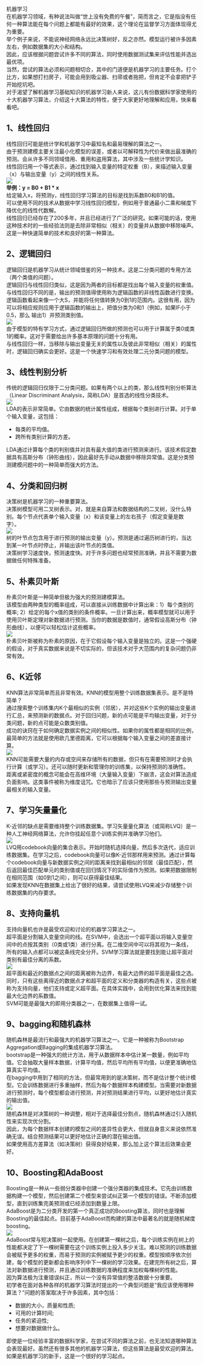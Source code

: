 机器学习<br />在机器学习领域，有种说法叫做“世上没有免费的午餐”，简而言之，它是指没有任何一种算法能在每个问题上都能有最好的效果，这个理论在监督学习方面体现得尤为重要。<br />举个例子来说，不能说神经网络永远比决策树好，反之亦然。模型运行被许多因素左右，例如数据集的大小和结构。<br />因此，应该根据问题尝试许多不同的算法，同时使用数据测试集来评估性能并选出最优项。<br />当然，尝试的算法必须和问题相切合，其中的门道便是机器学习的主要任务。打个比方，如果想打扫房子，可能会用到吸尘器、扫帚或者拖把，但肯定不会拿把铲子开始挖坑吧。<br />对于渴望了解机器学习基础知识的机器学习新人来说，这儿有份数据科学家使用的十大机器学习算法，介绍这十大算法的特性，便于大家更好地理解和应用，快来看看吧。
<a name="syFQz"></a>
## 1、线性回归
线性回归可能是统计学和机器学习中最知名和最易理解的算法之一。<br />由于预测建模主要关注最小化模型的误差，或者以可解释性为代价来做出最准确的预测。会从许多不同领域借用、重用和盗用算法，其中涉及一些统计学知识。<br />线性回归用一个等式表示，通过找到输入变量的特定权重（B），来描述输入变量（x）与输出变量（y）之间的线性关系。<br />![](https://cdn.nlark.com/yuque/0/2022/png/396745/1672100376895-1f34f05e-63e7-4f1d-9d4c-3e72e86dbff3.png#averageHue=%23faf9f9&clientId=udcad5855-1461-4&from=paste&id=u0f031f85&originHeight=431&originWidth=821&originalType=url&ratio=1&rotation=0&showTitle=false&status=done&style=none&taskId=u79053edd-8d5e-4fcc-8bd0-13a242eafae&title=)<br />**举例：y = B0 + B1 * x**<br />给定输入x，将预测y，线性回归学习算法的目标是找到系数B0和B1的值。<br />可以使用不同的技术从数据中学习线性回归模型，例如用于普通最小二乘和梯度下降优化的线性代数解。<br />线性回归已经存在了200多年，并且已经进行了广泛的研究。如果可能的话，使用这种技术时的一些经验法则是去除非常相似（相关）的变量并从数据中移除噪声。这是一种快速简单的技术和良好的第一种算法。
<a name="EJ12Q"></a>
## 2、逻辑回归
逻辑回归是机器学习从统计领域借鉴的另一种技术。这是二分类问题的专用方法（两个类值的问题）。<br />逻辑回归与线性回归类似，这是因为两者的目标都是找出每个输入变量的权重值。与线性回归不同的是，输出的预测值得使用称为逻辑函数的非线性函数进行变换。<br />逻辑函数看起来像一个大S，并能将任何值转换为0到1的范围内。这很有用，因为可以将相应规则应用于逻辑函数的输出上，把值分类为0和1（例如，如果IF小于0.5，那么 输出1）并预测类别值。<br />![](https://cdn.nlark.com/yuque/0/2022/png/396745/1672100376997-d5d46e71-6775-417e-9323-706c6633eb0e.png#averageHue=%23f0f4ed&clientId=udcad5855-1461-4&from=paste&id=u9970c8bc&originHeight=647&originWidth=815&originalType=url&ratio=1&rotation=0&showTitle=false&status=done&style=none&taskId=u8728e57a-77b6-45dd-9c49-f8815a8ed02&title=)<br />由于模型的特有学习方式，通过逻辑回归所做的预测也可以用于计算属于类0或类1的概率。这对于需要给出许多基本原理的问题十分有用。<br />与线性回归一样，当移除与输出变量无关的属性以及彼此非常相似（相关）的属性时，逻辑回归确实会更好。这是一个快速学习和有效处理二元分类问题的模型。
<a name="brAFz"></a>
## 3、线性判别分析
传统的逻辑回归仅限于二分类问题。如果有两个以上的类，那么线性判别分析算法（Linear Discriminant Analysis，简称LDA）是首选的线性分类技术。<br />![](https://cdn.nlark.com/yuque/0/2022/png/396745/1672100376933-e01a789b-e6c4-44a2-8945-9b07a86b906c.png#averageHue=%23f8f7f7&clientId=udcad5855-1461-4&from=paste&id=u46a11483&originHeight=633&originWidth=822&originalType=url&ratio=1&rotation=0&showTitle=false&status=done&style=none&taskId=u4861602e-bcb8-4500-a6e4-a2c52bf2c67&title=)<br />LDA的表示非常简单。它由数据的统计属性组成，根据每个类别进行计算。对于单个输入变量，这包括：

- 每类的平均值。
- 跨所有类别计算的方差。

LDA通过计算每个类的判别值并对具有最大值的类进行预测来进行。该技术假定数据具有高斯分布（钟形曲线），因此最好先手动从数据中移除异常值。这是分类预测建模问题中的一种简单而强大的方法。
<a name="ScWm0"></a>
## 4、分类和回归树
决策树是机器学习的一种重要算法。<br />决策树模型可用二叉树表示。对，就是来自算法和数据结构的二叉树，没什么特别。每个节点代表单个输入变量（x）和该变量上的左右孩子（假定变量是数字）。<br />![](https://cdn.nlark.com/yuque/0/2022/png/396745/1672100376941-196bf72e-0a91-4968-9208-741920681e00.png#averageHue=%23f0efed&clientId=udcad5855-1461-4&from=paste&id=u3910e5d7&originHeight=444&originWidth=822&originalType=url&ratio=1&rotation=0&showTitle=false&status=done&style=none&taskId=ufaa8ed08-53e9-48b0-9865-0faa3374322&title=)<br />树的叶节点包含用于进行预测的输出变量（y）。预测是通过遍历树进行的，当达到某一叶节点时停止，并输出该叶节点的类值。<br />决策树学习速度快，预测速度快。对于许多问题也经常预测准确，并且不需要为数据做任何特殊准备。
<a name="IJc1p"></a>
## 5、朴素贝叶斯
朴素贝叶斯是一种简单但极为强大的预测建模算法。<br />该模型由两种类型的概率组成，可以直接从训练数据中计算出来：1）每个类别的概率; 2）给定的每个x值的类别的条件概率。一旦计算出来，概率模型就可以用于使用贝叶斯定理对新数据进行预测。当你的数据是数值时，通常假设高斯分布（钟形曲线），以便可以轻松估计这些概率。<br />![](https://cdn.nlark.com/yuque/0/2022/png/396745/1672100376951-39c78a75-238d-4a1b-9336-83ab7d492f7b.png#averageHue=%23f4f4f4&clientId=udcad5855-1461-4&from=paste&id=uc8e07f84&originHeight=490&originWidth=814&originalType=url&ratio=1&rotation=0&showTitle=false&status=done&style=none&taskId=ud5cfd1e0-b9f5-480e-b632-361df622367&title=)<br />朴素贝叶斯被称为朴素的原因，在于它假设每个输入变量是独立的。这是一个强硬的假设，对于真实数据来说是不切实际的，但该技术对于大范围内的复杂问题仍非常有效。
<a name="tUWvF"></a>
## 6、K近邻
KNN算法非常简单而且非常有效。KNN的模型用整个训练数据集表示。是不是特简单？<br />通过搜索整个训练集内K个最相似的实例（邻居），并对这些K个实例的输出变量进行汇总，来预测新的数据点。对于回归问题，新的点可能是平均输出变量，对于分类问题，新的点可能是众数类别值。<br />成功的诀窍在于如何确定数据实例之间的相似性。如果你的属性都是相同的比例，最简单的方法就是使用欧几里德距离，它可以根据每个输入变量之间的差直接计算。<br />![](https://cdn.nlark.com/yuque/0/2022/png/396745/1672100377388-e79bf252-2fca-4a98-9e3e-0be87c564f72.png#averageHue=%23eae7e4&clientId=udcad5855-1461-4&from=paste&id=u220f1bc0&originHeight=613&originWidth=816&originalType=url&ratio=1&rotation=0&showTitle=false&status=done&style=none&taskId=u9baac68b-0b71-49a6-8ad4-b20e1eecb89&title=)<br />KNN可能需要大量的内存或空间来存储所有的数据，但只有在需要预测时才会执行计算（或学习）。还可以随时更新和管理你的训练集，以保持预测的准确性。<br />距离或紧密度的概念可能会在高维环境（大量输入变量）下崩溃，这会对算法造成负面影响。这类事件被称为维度诅咒。它也暗示了应该只使用那些与预测输出变量最相关的输入变量。
<a name="vtfGg"></a>
## 7、学习矢量量化
K-近邻的缺点是需要维持整个训练数据集。学习矢量量化算法（或简称LVQ）是一种人工神经网络算法，允许你挂起任意个训练实例并准确学习他们。<br />![](https://cdn.nlark.com/yuque/0/2022/png/396745/1672100377707-6e01d0d5-3a8a-44dc-b76b-f000e5ce41eb.png#averageHue=%23eeeeee&clientId=udcad5855-1461-4&from=paste&id=uf1c12b6b&originHeight=354&originWidth=824&originalType=url&ratio=1&rotation=0&showTitle=false&status=done&style=none&taskId=u7f710ee3-92c9-4aae-93d9-daaef06e095&title=)<br />LVQ用codebook向量的集合表示。开始时随机选择向量，然后多次迭代，适应训练数据集。在学习之后，codebook向量可以像K-近邻那样用来预测。通过计算每个codebook向量与新数据实例之间的距离来找到最相似的邻居（最佳匹配），然后返回最佳匹配单元的类别值或在回归情况下的实际值作为预测。如果把数据限制在相同范围（如0到1之间），则可以获得最佳结果。<br />如果发现KNN在数据集上给出了很好的结果，请尝试使用LVQ来减少存储整个训练数据集的内存要求。
<a name="sY9fg"></a>
## 8、支持向量机
支持向量机也许是最受欢迎和讨论的机器学习算法之一。<br />超平面是分割输入变量空间的线。在SVM中，会选出一个超平面以将输入变量空间中的点按其类别（0类或1类）进行分离。在二维空间中可以将其视为一条线，所有的输入点都可以被这条线完全分开。SVM学习算法就是要找到能让超平面对类别有最佳分离的系数。<br />![](https://cdn.nlark.com/yuque/0/2022/png/396745/1672100377681-d5e7d783-086e-45fe-b4d8-f9f69962a521.png#averageHue=%23f3f7f5&clientId=udcad5855-1461-4&from=paste&id=ub7d3bdd1&originHeight=474&originWidth=818&originalType=url&ratio=1&rotation=0&showTitle=false&status=done&style=none&taskId=uc10fce3e-7cda-4005-82ba-c1c58b787ff&title=)<br />超平面和最近的数据点之间的距离被称为边界，有最大边界的超平面是最佳之选。同时，只有这些离得近的数据点才和超平面的定义和分类器的构造有关，这些点被称为支持向量，他们支持或定义超平面。在具体实践中，会用到优化算法来找到能最大化边界的系数值。<br />SVM可能是最强大的即用分类器之一，在数据集上值得一试。
<a name="TA9ae"></a>
## 9、bagging和随机森林
随机森林是最流行和最强大的机器学习算法之一。它是一种被称为Bootstrap Aggregation或Bagging的集成机器学习算法。<br />bootstrap是一种强大的统计方法，用于从数据样本中估计某一数量，例如平均值。它会抽取大量样本数据，计算平均值，然后平均所有平均值，以便更准确地估算真实平均值。<br />在bagging中用到了相同的方法，但最常用到的是决策树，而不是估计整个统计模型。它会训练数据进行多重抽样，然后为每个数据样本构建模型。当需要对新数据进行预测时，每个模型都会进行预测，并对预测结果进行平均，以更好地估计真实的输出值。<br />![](https://cdn.nlark.com/yuque/0/2022/png/396745/1672100377649-d66116b1-bee0-489d-a76f-18377ac95c05.png#averageHue=%23eae7e3&clientId=udcad5855-1461-4&from=paste&id=u5db898a2&originHeight=498&originWidth=820&originalType=url&ratio=1&rotation=0&showTitle=false&status=done&style=none&taskId=u05d0ee88-c098-472a-a449-eca62db4f20&title=)<br />随机森林是对决策树的一种调整，相对于选择最佳分割点，随机森林通过引入随机性来实现次优分割。<br />因此，为每个数据样本创建的模型之间的差异性会更大，但就自身意义来说依然准确无误。结合预测结果可以更好地估计正确的潜在输出值。<br />如果使用高方差算法（如决策树）获得良好结果，那么加上这个算法后效果会更好。
<a name="mo8Hn"></a>
## 10、Boosting和AdaBoost
Boosting是一种从一些弱分类器中创建一个强分类器的集成技术。它先由训练数据构建一个模型，然后创建第二个模型来尝试纠正第一个模型的错误。不断添加模型，直到训练集完美预测或已经添加到数量上限。<br />AdaBoost是为二分类开发的第一个真正成功的Boosting算法，同时也是理解Boosting的最佳起点。目前基于AdaBoost而构建的算法中最著名的就是随机梯度boosting。<br />![](https://cdn.nlark.com/yuque/0/2022/png/396745/1672100377996-c7070187-e4f9-4ff1-9b36-b4b2ee8c7e39.png#averageHue=%23efd1c7&clientId=udcad5855-1461-4&from=paste&id=u616ccbe9&originHeight=458&originWidth=817&originalType=url&ratio=1&rotation=0&showTitle=false&status=done&style=none&taskId=u10d3cdbd-2726-49fe-abc5-33b70017448&title=)<br />AdaBoost常与短决策树一起使用。在创建第一棵树之后，每个训练实例在树上的性能都决定了下一棵树需要在这个训练实例上投入多少关注。难以预测的训练数据会被赋予更多的权重，而易于预测的实例被赋予更少的权重。模型按顺序依次创建，每个模型的更新都会影响序列中下一棵树的学习效果。在建完所有树之后，算法对新数据进行预测，并且通过训练数据的准确程度来加权每棵树的性能。<br />因为算法极为注重错误纠正，所以一个没有异常值的整洁数据十分重要。<br />初学者在面对各种各样的机器学习算法时提出的一个典型问题是“我应该使用哪种算法？”问题的答案取决于许多因素，其中包括：

- 数据的大小，质量和性质;
- 可用的计算时间;
- 任务的紧迫性;
- 想要对数据做什么。

即使是一位经验丰富的数据科学家，在尝试不同的算法之前，也无法知道哪种算法会表现最好。虽然还有很多其他的机器学习算法，但这些算法是最受欢迎的算法。如果是机器学习的新手，这是一个很好的学习起点。
